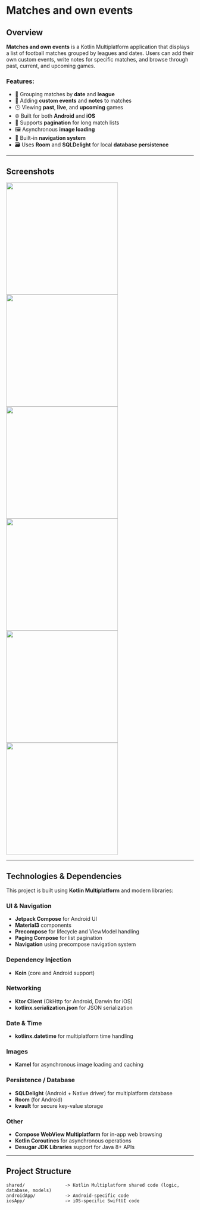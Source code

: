 # Matches and own events

## Overview
**Matches and own events** is a Kotlin Multiplatform application that displays a list of football matches grouped by leagues and dates. Users can add their own custom events, write notes for specific matches, and browse through past, current, and upcoming games.

### Features:
- 📅 Grouping matches by **date** and **league**
- 📝 Adding **custom events** and **notes** to matches
- 🕓 Viewing **past**, **live**, and **upcoming** games
- 🌐 Built for both **Android** and **iOS**
- 🔁 Supports **pagination** for long match lists
- 🖼️ Asynchronous **image loading**
- 🧭 Built-in **navigation system**
- 🗃️ Uses **Room** and **SQLDelight** for local **database persistence**

---

## Screenshots

<img src="https://i.postimg.cc/02qgSxCG/app21.png" width="300"> <img src="https://i.postimg.cc/mkC0n6TF/app22.png" width="300">  
<img src="https://i.postimg.cc/gchFrr3k/app23.png" width="300"> <img src="https://i.postimg.cc/Prbgzc6g/app24.png" width="300">  
<img src="https://i.postimg.cc/BnqdhgkX/app25.png" width="300"> <img src="https://i.postimg.cc/sgwbbWCK/app26.png" width="300">

---

## Technologies & Dependencies

This project is built using **Kotlin Multiplatform** and modern libraries:

### UI & Navigation
- **Jetpack Compose** for Android UI
- **Material3** components
- **Precompose** for lifecycle and ViewModel handling
- **Paging Compose** for list pagination
- **Navigation** using precompose navigation system

### Dependency Injection
- **Koin** (core and Android support)

### Networking
- **Ktor Client** (OkHttp for Android, Darwin for iOS)
- **kotlinx.serialization.json** for JSON serialization

### Date & Time
- **kotlinx.datetime** for multiplatform time handling

### Images
- **Kamel** for asynchronous image loading and caching

### Persistence / Database
- **SQLDelight** (Android + Native driver) for multiplatform database
- **Room** (for Android)
- **kvault** for secure key-value storage

### Other
- **Compose WebView Multiplatform** for in-app web browsing
- **Kotlin Coroutines** for asynchronous operations
- **Desugar JDK Libraries** support for Java 8+ APIs

---

## Project Structure

```text
shared/               -> Kotlin Multiplatform shared code (logic, database, models)
androidApp/           -> Android-specific code
iosApp/               -> iOS-specific SwiftUI code